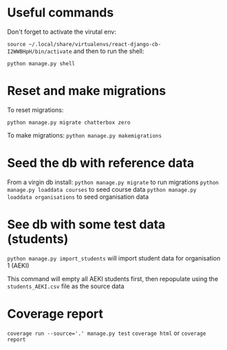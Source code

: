 
# Useful commands

Don't forget to activate the virutal env:

`source ~/.local/share/virtualenvs/react-django-cb-I2WWBHpH/bin/activate`
 and then to run the shell:
 
`python manage.py shell`

# Reset and make migrations

To reset migrations:

`python manage.py migrate chatterbox zero`

To make migrations:
`python manage.py makemigrations`

# Seed the db with reference data

From a virgin db install:
`python manage.py migrate` to run migrations
`python manage.py loaddata courses` to seed course data
`python manage.py loaddata organisations` to seed organisation data

# See db with some test data (students)

`python manage.py import_students` will import student data for organisation 1 (AEKI)

This command will empty all AEKI students first, then repopulate using the `students_AEKI.csv` file as the source data

# Coverage report

`coverage run --source='.' manage.py test`
`coverage html` or `coverage report`
